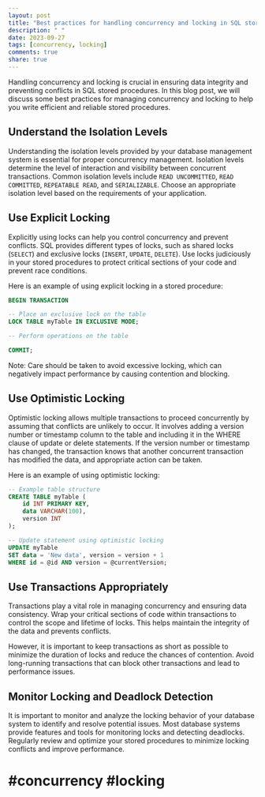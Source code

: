 ```yaml
---
layout: post
title: "Best practices for handling concurrency and locking in SQL stored procedures"
description: " "
date: 2023-09-27
tags: [concurrency, locking]
comments: true
share: true
---
```


Handling concurrency and locking is crucial in ensuring data integrity and preventing conflicts in SQL stored procedures. In this blog post, we will discuss some best practices for managing concurrency and locking to help you write efficient and reliable stored procedures.

## Understand the Isolation Levels

Understanding the isolation levels provided by your database management system is essential for proper concurrency management. Isolation levels determine the level of interaction and visibility between concurrent transactions. Common isolation levels include `READ UNCOMMITTED`, `READ COMMITTED`, `REPEATABLE READ`, and `SERIALIZABLE`. Choose an appropriate isolation level based on the requirements of your application.

## Use Explicit Locking

Explicitly using locks can help you control concurrency and prevent conflicts. SQL provides different types of locks, such as shared locks (`SELECT`) and exclusive locks (`INSERT`, `UPDATE`, `DELETE`). Use locks judiciously in your stored procedures to protect critical sections of your code and prevent race conditions.

Here is an example of using explicit locking in a stored procedure:

```sql
BEGIN TRANSACTION

-- Place an exclusive lock on the table
LOCK TABLE myTable IN EXCLUSIVE MODE;

-- Perform operations on the table

COMMIT;
```

Note: Care should be taken to avoid excessive locking, which can negatively impact performance by causing contention and blocking.

## Use Optimistic Locking

Optimistic locking allows multiple transactions to proceed concurrently by assuming that conflicts are unlikely to occur. It involves adding a version number or timestamp column to the table and including it in the WHERE clause of update or delete statements. If the version number or timestamp has changed, the transaction knows that another concurrent transaction has modified the data, and appropriate action can be taken.

Here is an example of using optimistic locking:

```sql
-- Example table structure
CREATE TABLE myTable (
    id INT PRIMARY KEY,
    data VARCHAR(100),
    version INT
);

-- Update statement using optimistic locking
UPDATE myTable
SET data = 'New data', version = version + 1
WHERE id = @id AND version = @currentVersion;
```

## Use Transactions Appropriately

Transactions play a vital role in managing concurrency and ensuring data consistency. Wrap your critical sections of code within transactions to control the scope and lifetime of locks. This helps maintain the integrity of the data and prevents conflicts.

However, it is important to keep transactions as short as possible to minimize the duration of locks and reduce the chances of contention. Avoid long-running transactions that can block other transactions and lead to performance issues.

## Monitor Locking and Deadlock Detection

It is important to monitor and analyze the locking behavior of your database system to identify and resolve potential issues. Most database systems provide features and tools for monitoring locks and detecting deadlocks. Regularly review and optimize your stored procedures to minimize locking conflicts and improve performance.

# #concurrency #locking